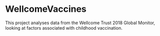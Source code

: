 # WellcomeVaccines

This project analyses data from the Wellcome Trust 2018 Global Monitor, looking at factors associated with childhood vaccination. 